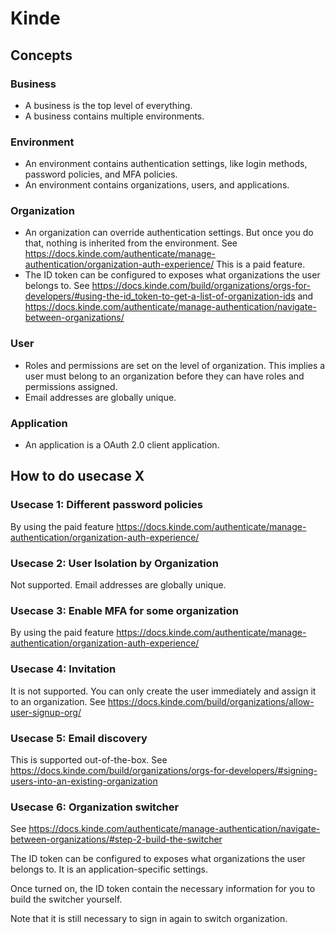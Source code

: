 # Kinde

## Concepts

### Business

- A business is the top level of everything.
- A business contains multiple environments.

### Environment

- An environment contains authentication settings, like login methods, password policies, and MFA policies.
- An environment contains organizations, users, and applications.

### Organization

- An organization can override authentication settings. But once you do that, nothing is inherited from the environment.
  See https://docs.kinde.com/authenticate/manage-authentication/organization-auth-experience/ This is a paid feature.
- The ID token can be configured to exposes what organizations the user belongs to. See https://docs.kinde.com/build/organizations/orgs-for-developers/#using-the-id_token-to-get-a-list-of-organization-ids and https://docs.kinde.com/authenticate/manage-authentication/navigate-between-organizations/

### User

- Roles and permissions are set on the level of organization.
  This implies a user must belong to an organization before they can have roles and permissions assigned.
- Email addresses are globally unique.

### Application

- An application is a OAuth 2.0 client application.

## How to do usecase X

### Usecase 1: Different password policies

By using the paid feature https://docs.kinde.com/authenticate/manage-authentication/organization-auth-experience/

### Usecase 2: User Isolation by Organization

Not supported. Email addresses are globally unique.

### Usecase 3: Enable MFA for some organization

By using the paid feature https://docs.kinde.com/authenticate/manage-authentication/organization-auth-experience/

### Usecase 4: Invitation

It is not supported. You can only create the user immediately and assign it to an organization.
See https://docs.kinde.com/build/organizations/allow-user-signup-org/

### Usecase 5: Email discovery

This is supported out-of-the-box. See https://docs.kinde.com/build/organizations/orgs-for-developers/#signing-users-into-an-existing-organization

### Usecase 6: Organization switcher

See https://docs.kinde.com/authenticate/manage-authentication/navigate-between-organizations/#step-2-build-the-switcher

The ID token can be configured to exposes what organizations the user belongs to.
It is an application-specific settings.

Once turned on, the ID token contain the necessary information for you to build the switcher yourself.

Note that it is still necessary to sign in again to switch organization.
